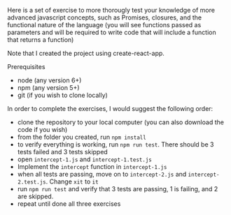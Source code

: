 Here is a set of exercise to more thorougly test your knowledge of more advanced javascript concepts, such as Promises, closures, and the functional nature of the language (you will see functions passed as parameters and will be required to write code that will include a function that returns a function)

Note that I created the project using create-react-app. 

Prerequisites
* node (any version 6+)
* npm (any version 5+)
* git (if you wish to clone locally)

In order to complete the exercises, I would suggest the following order:
* clone the repository to your local computer (you can also download the code if you wish)
* from the folder you created, run `npm install`
* to verify everything is working, run `npm run test`. There should be 3 tests failed and 3 tests skipped
* open `intercept-1.js` and `intercept-1.test.js`
* Implement the `intercept` function in `intercept-1.js`
* when all tests are passing, move on to `intercept-2.js` and `intercept-2.test.js`. Change `xit` to `it`
* run `npm run test` and verify that 3 tests are passing, 1 is failing, and 2 are skipped.
* repeat until done all three exercises